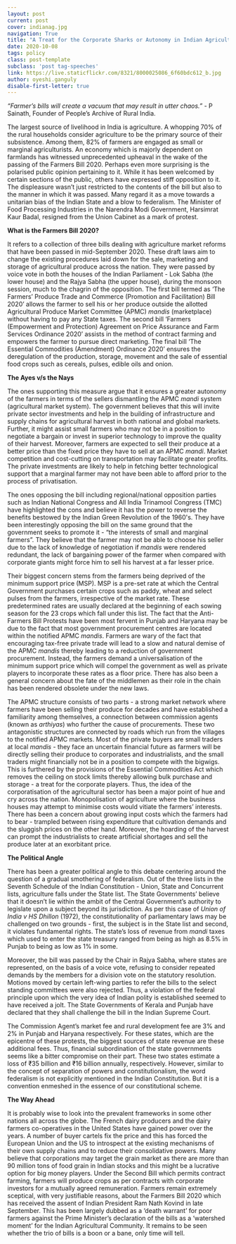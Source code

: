 ```yaml
---
layout: post
current: post
cover: indianag.jpg
navigation: True
title: "A Treat for the Corporate Sharks or Autonomy in Indian Agriculture?"
date: 2020-10-08
tags: policy
class: post-template
subclass: 'post tag-speeches'
link: https://live.staticflickr.com/8321/8000025086_6f60bdc612_b.jpg
author: oyeshi.ganguly
disable-first-letter: true
---
```


*“Farmer’s bills will create a vacuum that may result in utter chaos.”* - P Sainath, Founder of People’s Archive of Rural India.
    

The largest source of livelihood in India is agriculture. A whopping 70% of the rural households consider agriculture to be the primary source of their subsistence. Among them, 82% of farmers are engaged as small or marginal agriculturists. An economy which is majorly dependent on farmlands has witnessed unprecedented upheaval in the wake of the passing of the Farmers Bill 2020. Perhaps even more surprising is the polarised public opinion pertaining to it. While it has been welcomed by certain sections of the public, others have expressed stiff opposition to it. The displeasure wasn’t just restricted to the contents of the bill but also to the manner in which it was passed. Many regard it as a move towards a unitarian bias of the Indian State and a blow to federalism. The Minister of Food Processing Industries in the Narendra Modi Government, Harsimrat Kaur Badal, resigned from the Union Cabinet as a mark of protest.

**What is the Farmers Bill 2020?**

It refers to a collection of three bills dealing with agriculture market reforms that have been passed in mid-September 2020. These draft laws aim to change the existing procedures laid down for the sale, marketing and storage of agricultural produce across the nation. They were passed by voice vote in both the houses of the Indian Parliament - Lok Sabha (the lower house) and the Rajya Sabha (the upper house), during the monsoon session, much to the chagrin of the opposition. The first bill termed as ‘The Farmers’ Produce Trade and Commerce (Promotion and Facilitation) Bill 2020’ allows the farmer to sell his or her produce outside the allotted Agricultural Produce Market Committee (APMC) *mandis* (marketplace) without having to pay any State taxes. The second bill ‘Farmers (Empowerment and Protection) Agreement on Price Assurance and Farm Services Ordinance 2020’ assists in the method of contract farming and empowers the farmer to pursue direct marketing. The final bill ‘The Essential Commodities (Amendment) Ordinance 2020’ ensures the deregulation of the production, storage, movement and the sale of essential food crops such as cereals, pulses, edible oils and onion.

**The Ayes v/s the Nays**

The ones supporting this measure argue that it ensures a greater autonomy of the farmers in terms of the sellers dismantling the APMC *mandi* system (agricultural market system). The government believes that this will invite private sector investments and help in the building of infrastructure and supply chains for agricultural harvest in both national and global markets. Further, it might assist small farmers who may not be in a position to negotiate a bargain or invest in superior technology to improve the quality of their harvest. Moreover, farmers are expected to sell their produce at a better price than the fixed price they have to sell at an APMC *mandi*. Market competition and cost-cutting on transportation may facilitate greater profits. The private investments are likely to help in fetching better technological support that a marginal farmer may not have been able to afford prior to the process of privatisation.

The ones opposing the bill including regional/national opposition parties such as Indian National Congress and All India Trinamool Congress (TMC) have highlighted the cons and believe it has the power to reverse the benefits bestowed by the Indian Green Revolution of the 1960's. They have been interestingly opposing the bill on the same ground that the government seeks to promote it - “the interests of small and marginal farmers”. They believe that the farmer may not be able to choose his seller due to the lack of knowledge of negotiation if *mandis* were rendered redundant, the lack of bargaining power of the farmer when compared with corporate giants might force him to sell his harvest at a far lesser price.

Their biggest concern stems from the farmers being deprived of the minimum support price (MSP). MSP is a pre-set rate at which the Central Government purchases certain crops such as paddy, wheat and select pulses from the farmers, irrespective of the market rate. These predetermined rates are usually declared at the beginning of each sowing season for the 23 crops which fall under this list. The fact that the Anti-Farmers Bill Protests have been most fervent in Punjab and Haryana may be due to the fact that most government procurement centres are located within the notified APMC *mandis*. Farmers are wary of the fact that encouraging tax-free private trade will lead to a slow and natural demise of the APMC *mandis* thereby leading to a reduction of government procurement. Instead, the farmers demand a universalisation of the minimum support price which will compel the government as well as private players to incorporate these rates as a floor price. There has also been a general concern about the fate of the middlemen as their role in the chain has been rendered obsolete under the new laws.

The APMC structure consists of two parts - a strong market network where farmers have been selling their produce for decades and have established a familiarity among themselves, a connection between commission agents (known as *arthiyas*) who further the cause of procurements. These two antagonistic structures are connected by roads which run from the villages to the notified APMC markets. Most of the private buyers are small traders at local *mandis* - they face an uncertain financial future as farmers will be directly selling their produce to corporates and industrialists, and the small traders might financially not be in a position to compete with the bigwigs. This is furthered by the provisions of the Essential Commodities Act which removes the ceiling on stock limits thereby allowing bulk purchase and storage - a treat for the corporate players. Thus, the idea of the corporatisation of the agricultural sector has been a major point of hue and cry across the nation. Monopolisation of agriculture where the business houses may attempt to minimise costs would vitiate the farmers’ interests. There has been a concern about growing input costs which the farmers had to bear - trampled between rising expenditure that cultivation demands and the sluggish prices on the other hand. Moreover, the hoarding of the harvest can prompt the industrialists to create artificial shortages and sell the produce later at an exorbitant price.

**The Political Angle**

There has been a greater political angle to this debate centering around the question of a gradual smothering of federalism. Out of the three lists in the Seventh Schedule of the Indian Constitution - Union, State and Concurrent lists, agriculture falls under the State list. The State Governments’ believe that it doesn’t lie within the ambit of the Central Government’s authority to legislate upon a subject beyond its jurisdiction. As per this case of *Union of India v HS Dhillon* (1972), the constitutionality of parliamentary laws may be challenged on two grounds - first, the subject is in the State list and second, it violates fundamental rights. The state’s loss of revenue from *mandi* taxes which used to enter the state treasury ranged from being as high as 8.5% in Punjab to being as low as 1% in some.

Moreover, the bill was passed by the Chair in Rajya Sabha, where states are represented, on the basis of a voice vote, refusing to consider repeated demands by the members for a division vote on the statutory resolution. Motions moved by certain left-wing parties to refer the bills to the select standing committees were also rejected. Thus, a violation of the federal principle upon which the very idea of Indian polity is established seemed to have received a jolt. The State Governments of Kerala and Punjab have declared that they shall challenge the bill in the Indian Supreme Court.

The Commission Agent’s market fee and rural development fee are 3% and 2% in Punjab and Haryana respectively. For these states, which are the epicentre of these protests, the biggest sources of state revenue are these additional fees. Thus, financial subordination of the state governments seems like a bitter compromise on their part. These two states estimate a loss of ₹35 billion and ₹16 billion annually, respectively. However, similar to the concept of separation of powers and constitutionalism, the word federalism is not explicitly mentioned in the Indian Constitution. But it is a convention enmeshed in the essence of our constitutional scheme.

**The Way Ahead**

It is probably wise to look into the prevalent frameworks in some other nations all across the globe. The French dairy producers and the dairy farmers co-operatives in the United States have gained power over the years. A number of buyer cartels fix the price and this has forced the European Union and the US to introspect at the existing mechanisms of their own supply chains and to reduce their consolidative powers. Many believe that corporations may target the grain market as there are more than 90 million tons of food grain in Indian stocks and this might be a lucrative option for big money players. Under the Second Bill which permits contract farming, farmers will produce crops as per contracts with corporate investors for a mutually agreed remuneration. Farmers remain extremely sceptical, with very justifiable reasons, about the Farmers Bill 2020 which has received the assent of Indian President Ram Nath Kovind in late September. This has been largely dubbed as a ‘death warrant’ for poor farmers against the Prime Minister’s declaration of the bills as a ‘watershed moment’ for the Indian Agricultural Community. It remains to be seen whether the trio of bills is a boon or a bane, only time will tell.
